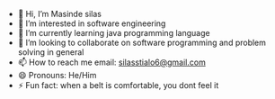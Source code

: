 - 👋 Hi, I’m Masinde silas
- 👀 I’m interested in software engineering
- 🌱 I’m currently learning java programming language
- 💞️ I’m looking to collaborate on software programming and problem solving in general
- 📫 How to reach me email: silasstialo6@gmail.com
- 😄 Pronouns: He/Him
- ⚡ Fun fact: when a belt is comfortable, you dont feel it

<!---
silasstialo/silasstialo is a ✨ special ✨ repository because its `README.md` (this file) appears on your GitHub profile.
You can click the Preview link to take a look at your changes.
--->
